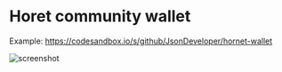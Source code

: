 # Horet community wallet

Example: https://codesandbox.io/s/github/JsonDeveloper/hornet-wallet

![screenshot](https://hornet.com/community/wp-content/uploads/hm_bbpui/320005/ncr5ymxydgcmabw9qkqhwlcicxx5d8bq.jpg)


